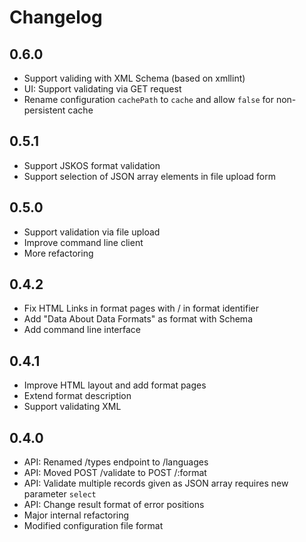 # Changelog

## 0.6.0

- Support validing with XML Schema (based on xmllint)
- UI: Support validating via GET request
- Rename configuration `cachePath` to `cache` and allow `false` for non-persistent cache

## 0.5.1

- Support JSKOS format validation
- Support selection of JSON array elements in file upload form

## 0.5.0

- Support validation via file upload
- Improve command line client
- More refactoring

## 0.4.2

- Fix HTML Links in format pages with / in format identifier
- Add "Data About Data Formats" as format with Schema
- Add command line interface

## 0.4.1

- Improve HTML layout and add format pages
- Extend format description
- Support validating XML

## 0.4.0

- API: Renamed /types endpoint to /languages
- API: Moved POST /validate to POST /:format
- API: Validate multiple records given as JSON array requires new parameter `select`
- API: Change result format of error positions
- Major internal refactoring
- Modified configuration file format
